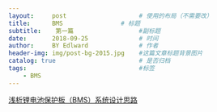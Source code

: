 ```yaml
---
layout:     post                    # 使用的布局（不需要改）
title:      BMS                # 标题 
subtitle:    第一篇                  #副标题
date:       2018-09-25              # 时间
author:     BY Edlward              # 作者
header-img: img/post-bg-2015.jpg    #这篇文章标题背景图片
catalog: true                       # 是否归档
tags:                               #标签
    - BMS
---
```


[浅析锂电池保护板（BMS）系统设计思路](https://www.codetd.com/article/981405)  
